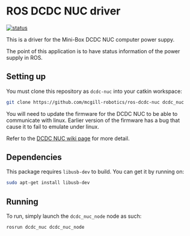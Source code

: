 # ROS DCDC NUC driver

[status]: https://dev.mcgillrobotics.com/buildStatus/icon?job=ros-dcdc-nuc/master
[url]: https://dev.mcgillrobotics.com/job/ros-dcdc-nuc/job/master
[![status]][url]

This is a driver for the Mini-Box DCDC NUC computer power suppy.

The point of this application is to have status information of the power
supply in ROS.

## Setting up

You must clone this repository as `dcdc-nuc` into your catkin workspace:
```bash
git clone https://github.com/mcgill-robotics/ros-dcdc-nuc dcdc_nuc
```

You will need to update the firmware for the DCDC NUC to be able to communicate
with linux. Earlier version of the firmware has a bug that cause it to fail to
emulate under linux.

Refer to the [DCDC NUC wiki page](http://wiki.mini-box.com/index.php?title=DCDC-NUC#Bootloader_Mode)
for more detail.

## Dependencies

This package requires `libusb-dev` to build. You can get it by running on:

```bash
sudo apt-get install libusb-dev
```
## Running

To run, simply launch the `dcdc_nuc_node` node as such:

```bash
rosrun dcdc_nuc dcdc_nuc_node
```
